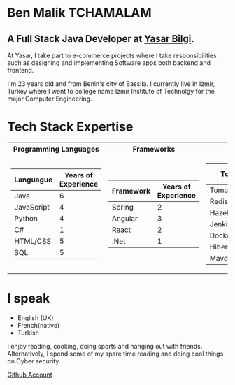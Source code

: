 # Ben Malik TCHAMALAM
## A Full Stack Java Developer at [Yasar Bilgi](https://yasarbilgi.com.tr). 
At Yasar, I take part to e-commerce projects where I take responsibilities such as
designing and implementing Software apps both backend and frontend.

I'm 23 years old and from Benin's city of Bassila. I currently live in Izmir, Turkey where I went to college name Izmir Institute of Technolgy
for the major Computer Engineering.
# Tech Stack Expertise

<table>
<tr><th>  Programming Languages </th><th>  Frameworks</th><th>  Tools</th></tr>
<tr><td>
 
 Languague  | Years of Experience
 ------------|--------------------
Java  | 6
JavaScript  | 4
Python| 4
C#| 1
HTML/CSS| 5
 SQL | 5
 
</td>
 <td>



 Framework  | Years of Experience
 ------------|--------------------
 Spring| 2
 Angular| 3
 React | 2
 .Net|1
</td>
 <td>



 Tool  | Years of Experience
 ------------|--------------------
 Tomcat| 2
 Redis| 3
 Hazel | 2
 Jenkis|1
 Docker| 2
 Hibernetes|1
 Maven|2
  
</td>
 
 </tr> </table>

# I speak 
* English (UK)
* French(native) 
* Turkish

I enjoy reading, cooking, doing sports and hanging out with friends. Alternatively, I spend some of my spare time reading and doing cool things on Cyber security.

[Github Account](https://github.com/ben-malik)

